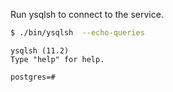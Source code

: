 ---
---

Run ysqlsh to connect to the service.

```sh
$ ./bin/ysqlsh  --echo-queries
```
```
ysqlsh (11.2)
Type "help" for help.

postgres=#
```
